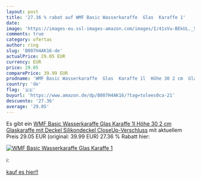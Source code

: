 ```yaml
---
layout: post
title: '27.36 % rabat auf WMF Basic Wasserkaraffe  Glas  Karaffe 1'
date: 
image: 'https://images-eu.ssl-images-amazon.com/images/I/41sVu-BEkUL._SL200_.jpg'
comments: true
category: ofertas
author: ring
slug: 'B007H4AK16-de'
actualPrice: 29.05 EUR
currency: EUR
price: 29.05
comparePrice: 39.99 EUR
prodname: 'WMF Basic Wasserkaraffe  Glas  Karaffe 1l  Höhe 30 2 cm  Glaskaraffe mit Deckel  Silikondeckel  CloseUp-Verschluss'
country: 'de'
flag: '🇩🇪'
buyurl: 'https://www.amazon.de/dp/B007H4AK16/?tag=tolees0ca-21'
descuento: '27.36'
average: '29.05'
---
```


Es gibt ein [WMF Basic Wasserkaraffe  Glas  Karaffe 1l  Höhe 30 2 cm  Glaskaraffe mit Deckel  Silikondeckel  CloseUp-Verschluss](https://www.amazon.de/dp/B007H4AK16/?tag=tolees0ca-21) mit aktuellem Preis 29.05 EUR (original: 39.99 EUR) 27.36 % Rabatt hier:

[![WMF Basic Wasserkaraffe  Glas  Karaffe 1](https://images-eu.ssl-images-amazon.com/images/I/41sVu-BEkUL._SL200_.jpg)](https://www.amazon.de/dp/B007H4AK16/?tag=tolees0ca-21)

ℹ️:


[kauf es hier!!](https://www.amazon.de/dp/B007H4AK16/?tag=tolees0ca-21)
